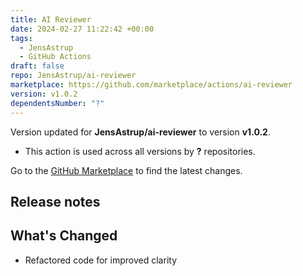 ```yaml
---
title: AI Reviewer
date: 2024-02-27 11:22:42 +00:00
tags:
  - JensAstrup
  - GitHub Actions
draft: false
repo: JensAstrup/ai-reviewer
marketplace: https://github.com/marketplace/actions/ai-reviewer
version: v1.0.2
dependentsNumber: "?"
---
```



Version updated for **JensAstrup/ai-reviewer** to version **v1.0.2**.
- This action is used across all versions by **?** repositories.

Go to the [GitHub Marketplace](https://github.com/marketplace/actions/ai-reviewer) to find the latest changes.

## Release notes

## What's Changed
- Refactored code for improved clarity
